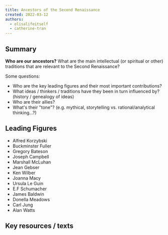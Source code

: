 ```yaml
---
title: Ancestors of the Second Renaissance
created: 2022-03-12
authors:
  - elisalifeitself
  - catherine-tran
---
```

## Summary

**Who are our ancestors?** What are the main intellectual (or spiritual or other) traditions that are relevant to the Second Renaissance?

Some questions:
- Who are the key leading figures and their most important contributions?
- What ideas / thinkers / traditions have they been in turn influenced by? (history / genealogy of ideas)
- Who are their allies?
- What's their "tone"? (e.g. mythical, storytelling vs. rational/analytical thinking...?)

## Leading Figures

- Alfred Korzybski
- Buckminster Fuller
- Gregory Bateson
- Joseph Campbell
- Marshall McLuhan
- Jean Gebser
- Ken Wilber
- Joanna Macy
- Ursula Le Guin
- E.F Schumacher
- James Baldwin
- Donella Meadows
- Carl Jung
- Alan Watts

## Key resources / texts

